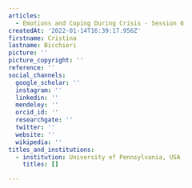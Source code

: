 ```yaml
---
articles:
  - Emotions and Coping During Crisis - Session 6
createdAt: '2022-01-14T16:39:17.956Z'
firstname: Cristina
lastname: Bicchieri
picture: ''
picture_copyright: ''
reference: ''
social_channels:
  google_scholar: ''
  instagram: ''
  linkedin: ''
  mendeley: ''
  orcid_id: ''
  researchgate: ''
  twitter: ''
  website: ''
  wikipedia: ''
titles_and_institutions:
  - institution: University of Pennsylvania, USA
    titles: []

---
```

